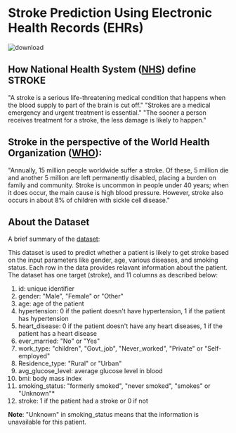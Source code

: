 # Stroke Prediction Using Electronic Health Records (EHRs)

![download](https://github.com/OmarAlkousa/Stroke-Prediction-Using-Electronic-Health-Records/assets/64659365/d29c2033-6390-426b-aa74-b2f3cf98fb41)


## How National Health System ([NHS](https://www.nhs.uk/conditions/stroke/#:~:text=A%20stroke%20is%20a%20serious,damage%20is%20likely%20to%20happen.)) define STROKE
"A stroke is a serious life-threatening medical condition that happens when the blood supply to part of the brain is cut off."
"Strokes are a medical emergency and urgent treatment is essential."
"The sooner a person receives treatment for a stroke, the less damage is likely to happen."
## Stroke in the perspective of the World Health Organization ([WHO](http://www.emro.who.int/health-topics/stroke-cerebrovascular-accident/index.html)):
"Annually, 15 million people worldwide suffer a stroke. Of these, 5 million die and another 5 million are left permanently disabled, placing a burden on family and community. Stroke is uncommon in people under 40 years; when it does occur, the main cause is high blood pressure. However, stroke also occurs in about 8% of children with sickle cell disease."

## About the Dataset
A brief summary of the [dataset](https://www.kaggle.com/datasets/fedesoriano/stroke-prediction-dataset):

This dataset is used to predict whether a patient is likely to get stroke based on the input parameters like gender, age, various diseases, and smoking status. Each row in the data provides relavant information about the patient. The dataset has one target (stroke), and 11 columns as described below:



1.   id: unique identifier
2.   gender: "Male", "Female" or "Other"
3.   age: age of the patient
4.   hypertension: 0 if the patient doesn't have hypertension, 1 if the patient has hypertension
5.   heart_disease: 0 if the patient doesn't have any heart diseases, 1 if the patient has a heart disease
6.   ever_married: "No" or "Yes"
7.   work_type: "children", "Govt_job", "Never_worked", "Private" or "Self-employed"
8.   Residence_type: "Rural" or "Urban"
9.   avg_glucose_level: average glucose level in blood
10.  bmi: body mass index
11.  smoking_status: "formerly smoked", "never smoked", "smokes" or "Unknown"*
12.  stroke: 1 if the patient had a stroke or 0 if not

**Note**: "Unknown" in smoking_status means that the information is unavailable for this patient.
